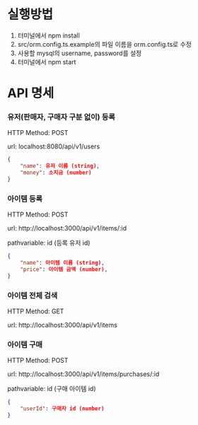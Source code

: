 # 실행방법

1. 터미널에서 npm install
2. src/orm.config.ts.example의 파일 이름을 orm.config.ts로 수정
3. 사용할 mysql의 username, password를 설정
4. 터미널에서 npm start



# API 명세

### 유저(판매자, 구매자 구분 없이) 등록
HTTP Method: POST

url: localhost:8080/api/v1/users
```json
{
    "name": 유저 이름 (string),
    "money": 소지금 (number)
}
```

### 아이템 등록
HTTP Method: POST

url: http://localhost:3000/api/v1/items/:id

pathvariable: id (등록 유저 id)
```json
{
    "name": 아이템 이름 (string),
    "price": 아이템 금액 (number),
}
```
### 아이템 전체 검색
HTTP Method: GET

url: http://localhost:3000/api/v1/items

### 아이템 구매
HTTP Method: POST

url: http://localhost:3000/api/v1/items/purchases/:id

pathvariable: id (구매 아이템 id)
```json
{
    "userId": 구매자 id (number)
}
```
